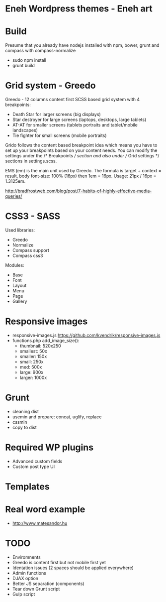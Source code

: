 Eneh Wordpress themes - Eneh art
================================

Build
====================

Presume that you already have nodejs installed with npm, bower, grunt and compass with compass-normalize

- sudo npm install
- grunt build

Grid system - Greedo
====================

Greedo - 12 columns content first SCSS based grid system with 4 breakpoints:

- Death Star for larger screens (big displays)
- Star destroyer for large screens (laptops, desktops, large tablets)
- AT-AT for smaller screens (tablets portraits and tablet/mobile landscapes)
- Tie fighter for small screens (mobile portraits)

Grido follows the content based breakpoint idea which means you have to set up your breakpoints based on your content needs.
You can modify the settings under the /* Breakpoints */ section and also under /* Grid settings  */ sections in settings.scss.

EMS (em) is the main unit used by Greedo. 
The formula is target ÷ context = result,
body font-size: 100% (16px) then 1em = 16px.
Usage: 21px / 16px = 1.3125em.

http://bradfrostweb.com/blog/post/7-habits-of-highly-effective-media-queries/

CSS3 - SASS
===========

Used libraries:

- Greedo
- Normalize
- Compass support
- Compass css3

Modules:

- Base
- Font
- Layout
- Menu
- Page
- Gallery

Responsive images
=================
- responsive-images.js https://github.com/kvendrik/responsive-images.js
- functions.php add_image_size():
  - thumbnail: 520x250
  - smallest: 50x
  - smaller: 150x
  - small: 250x
  - med: 500x
  - large: 900x
  - larger: 1000x

Grunt
=====

- cleaning dist
- usemin and prepare: concat, uglify, replace
- cssmin
- copy to dist

Required WP plugins
===================

- Advanced custom fields
- Custom post type UI

Templates
=========

Real word example
=================
- http://www.matesandor.hu

TODO
====

- Enviromnents
- Greedo is content first but not mobile first yet
- Identation issues (2 spaces should be applied everywhere)
- Admin functions
- DJAX option
- Better JS separation (components)
- Tear down Grunt script
- Gulp script

